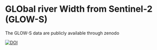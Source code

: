 # GLObal river Width from Sentinel-2 (GLOW-S)

The GLOW-S data are publicly available through zenodo


[![DOI](https://zenodo.org/badge/DOI/10.5281/zenodo.14774136.svg)](https://doi.org/10.5281/zenodo.14774136)


